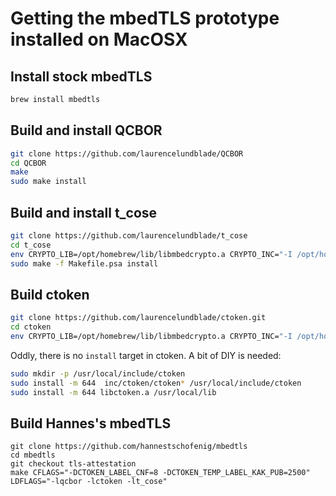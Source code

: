 # Getting the mbedTLS prototype installed on MacOSX

## Install stock mbedTLS

```sh
brew install mbedtls
```

## Build and install QCBOR

```sh
git clone https://github.com/laurencelundblade/QCBOR
cd QCBOR
make
sudo make install
```

## Build and install t_cose

```sh
git clone https://github.com/laurencelundblade/t_cose
cd t_cose
env CRYPTO_LIB=/opt/homebrew/lib/libmbedcrypto.a CRYPTO_INC="-I /opt/homebrew/include" make -f Makefile.psa -e
sudo make -f Makefile.psa install
```

## Build ctoken

```sh
git clone https://github.com/laurencelundblade/ctoken.git
cd ctoken
env CRYPTO_LIB=/opt/homebrew/lib/libmbedcrypto.a CRYPTO_INC="-I /opt/homebrew/include" make -f Makefile.psa -e
```

Oddly, there is no `install` target in ctoken.  A bit of DIY is needed:

```sh
sudo mkdir -p /usr/local/include/ctoken
sudo install -m 644  inc/ctoken/ctoken* /usr/local/include/ctoken
sudo install -m 644 libctoken.a /usr/local/lib
```

## Build Hannes's mbedTLS

```
git clone https://github.com/hannestschofenig/mbedtls
cd mbedtls
git checkout tls-attestation
make CFLAGS="-DCTOKEN_LABEL_CNF=8 -DCTOKEN_TEMP_LABEL_KAK_PUB=2500" LDFLAGS="-lqcbor -lctoken -lt_cose"
```
